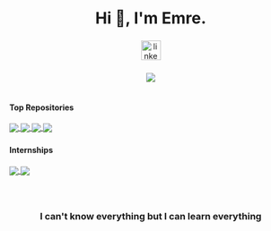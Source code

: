 <h1 align="center">Hi 👋, I'm Emre.</h1>

###

<div align="center">
  <a href="https://www.linkedin.com/in/mehmet-emre-kayacan-5a4556254/" target="_blank">
    <img src="https://img.shields.io/static/v1?message=LinkedIn&logo=linkedin&label=&color=0077B5&logoColor=white&labelColor=&style=for-the-badge" height="35" alt="linkedin logo"  />
  </a>
</div>

###

<div align="center">
  <img align="center" src="https://github-readme-stats.vercel.app/api/top-langs/?username=mehmetemrekayacan&layout=compact&theme=highcontrast&hide_border=true" />
</div>


<br> 

#### Top Repositories

<a href="https://github.com/mehmetemrekayacan/MIPS_Simulator">
  <img align="center" src="https://github-readme-stats.vercel.app/api/pin/?username=mehmetemrekayacan&repo=MIPS_Simulator&theme=highcontrast" />
</a>

<a href="https://github.com/mehmetemrekayacan/8-bit-ALU-Adder-Subtractor">
  <img align="center" src="https://github-readme-stats.vercel.app/api/pin/?username=mehmetemrekayacan&repo=8-bit-ALU-Adder-Subtractor&theme=highcontrast" />
</a>

<a href="https://github.com/mehmetemrekayacan/invocie-management">
  <img align="center" src="https://github-readme-stats.vercel.app/api/pin/?username=mehmetemrekayacan&repo=invocie-management&theme=highcontrast" />
</a>

<a href="https://github.com/mehmetemrekayacan/Network_Chat_App">
  <img align="center" src="https://github-readme-stats.vercel.app/api/pin/?username=mehmetemrekayacan&repo=Network_Chat_App&theme=highcontrast" />
</a>


###

#### Internships

<a href="https://github.com/mehmetemrekayacan/network-internship">
  <img align="center" src="https://github-readme-stats.vercel.app/api/pin/?username=mehmetemrekayacan&repo=network-internship&theme=highcontrast" />
</a>

<a href="https://github.com/mehmetemrekayacan/Intern">
  <img align="center" src="https://github-readme-stats.vercel.app/api/pin/?username=mehmetemrekayacan&repo=Intern&theme=highcontrast" />
</a>


###
<br> 

<h3 align="center">I can't know everything but I can learn everything</h3>





